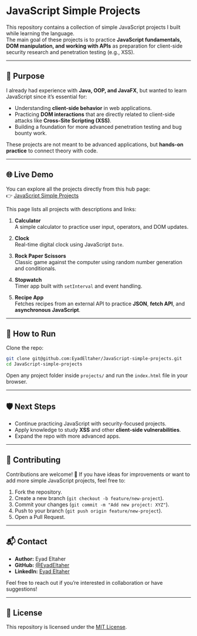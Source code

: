 # JavaScript Simple Projects

This repository contains a collection of simple JavaScript projects I built while learning the language.  
The main goal of these projects is to practice **JavaScript fundamentals, DOM manipulation, and working with APIs** as preparation for client-side security research and penetration testing (e.g., XSS).

---

## 🎯 Purpose

I already had experience with **Java, OOP, and JavaFX**, but wanted to learn JavaScript since it’s essential for:
- Understanding **client-side behavior** in web applications.
- Practicing **DOM interactions** that are directly related to client-side attacks like **Cross-Site Scripting (XSS)**.
- Building a foundation for more advanced penetration testing and bug bounty work.

These projects are not meant to be advanced applications, but **hands-on practice** to connect theory with code.

---

## 🌐 Live Demo

You can explore all the projects directly from this hub page:  
👉 [JavaScript Simple Projects](https://EyadEltaher.github.io/JavaScript-simple-projects/)

This page lists all projects with descriptions and links:

1. **Calculator**  
   A simple calculator to practice user input, operators, and DOM updates.

2. **Clock**  
   Real-time digital clock using JavaScript `Date`.

3. **Rock Paper Scissors**  
   Classic game against the computer using random number generation and conditionals.

4. **Stopwatch**  
   Timer app built with `setInterval` and event handling.

5. **Recipe App**  
   Fetches recipes from an external API to practice **JSON**, **fetch API**, and **asynchronous JavaScript**.

---

## 🚀 How to Run

Clone the repo:
```bash
git clone git@github.com:EyadEltaher/JavaScript-simple-projects.git
cd JavaScript-simple-projects
````

Open any project folder inside `projects/` and run the `index.html` file in your browser.

---

## 🛡️ Next Steps

* Continue practicing JavaScript with security-focused projects.
* Apply knowledge to study **XSS** and other **client-side vulnerabilities**.
* Expand the repo with more advanced apps.

---

## 🤝 Contributing

Contributions are welcome! 🎉
If you have ideas for improvements or want to add more simple JavaScript projects, feel free to:

1. Fork the repository.
2. Create a new branch (`git checkout -b feature/new-project`).
3. Commit your changes (`git commit -m "Add new project: XYZ"`).
4. Push to your branch (`git push origin feature/new-project`).
5. Open a Pull Request.

---

## 📬 Contact

* **Author:** Eyad Eltaher
* **GitHub:** [@EyadEltaher](https://github.com/Eyadeltaher)
* **LinkedIn:** [Eyad Eltaher](https://www.linkedin.com/in/eyadeltaher/)

Feel free to reach out if you’re interested in collaboration or have suggestions!

---

## 📜 License

This repository is licensed under the [MIT License](./LICENSE).




